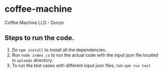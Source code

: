 # coffee-machine
Coffee Machine LLD - Dunzo

## Steps to run the code.
1. Do `npm install` to install all the dependencies.
2. Run `node index.js` to run the actual code with the input json file located in `uploads` directory.
3. To run the test cases with different input json files, run `npm run test`
